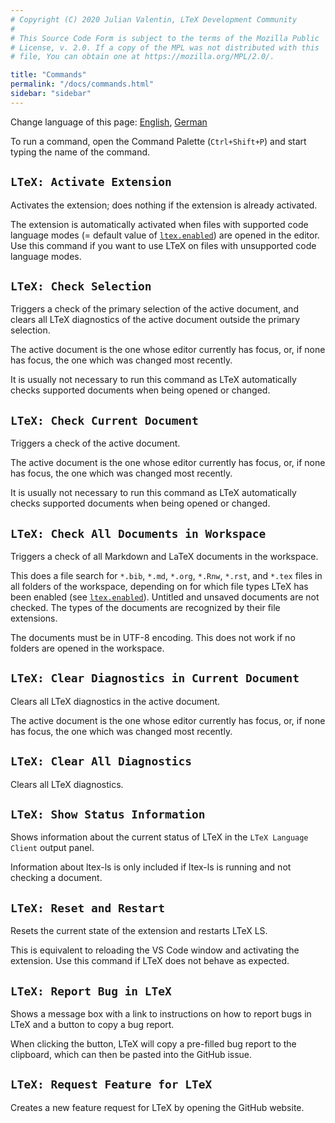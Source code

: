```yaml
---
# Copyright (C) 2020 Julian Valentin, LTeX Development Community
#
# This Source Code Form is subject to the terms of the Mozilla Public
# License, v. 2.0. If a copy of the MPL was not distributed with this
# file, You can obtain one at https://mozilla.org/MPL/2.0/.

title: "Commands"
permalink: "/docs/commands.html"
sidebar: "sidebar"
---
```


Change language of this page: [English](commands.html), [German](commands-de.html)

To run a command, open the Command Palette (`Ctrl+Shift+P`) and start typing the name of the command.

## `LTeX: Activate Extension`

Activates the extension; does nothing if the extension is already activated.

The extension is automatically activated when files with supported code language modes (= default value of [`ltex.enabled`](settings.html#ltexenabled)) are opened in the editor. Use this command if you want to use LTeX on files with unsupported code language modes.

## `LTeX: Check Selection`

Triggers a check of the primary selection of the active document, and clears all LTeX diagnostics of the active document outside the primary selection.

The active document is the one whose editor currently has focus, or, if none has focus, the one which was changed most recently.

It is usually not necessary to run this command as LTeX automatically checks supported documents when being opened or changed.

## `LTeX: Check Current Document`

Triggers a check of the active document.

The active document is the one whose editor currently has focus, or, if none has focus, the one which was changed most recently.

It is usually not necessary to run this command as LTeX automatically checks supported documents when being opened or changed.

## `LTeX: Check All Documents in Workspace`

Triggers a check of all Markdown and LaTeX documents in the workspace.

This does a file search for `*.bib`, `*.md`, `*.org`, `*.Rnw`, `*.rst`, and `*.tex` files in all folders of the workspace, depending on for which file types LTeX has been enabled (see [`ltex.enabled`](settings.html#ltexenabled)). Untitled and unsaved documents are not checked. The types of the documents are recognized by their file extensions.

The documents must be in UTF-8 encoding. This does not work if no folders are opened in the workspace.

## `LTeX: Clear Diagnostics in Current Document`

Clears all LTeX diagnostics in the active document.

The active document is the one whose editor currently has focus, or, if none has focus, the one which was changed most recently.

## `LTeX: Clear All Diagnostics`

Clears all LTeX diagnostics.

## `LTeX: Show Status Information`

Shows information about the current status of LTeX in the `LTeX Language Client` output panel.

Information about ltex-ls is only included if ltex-ls is running and not checking a document.

## `LTeX: Reset and Restart`

Resets the current state of the extension and restarts LTeX LS.

This is equivalent to reloading the VS Code window and activating the extension. Use this command if LTeX does not behave as expected.

## `LTeX: Report Bug in LTeX`

Shows a message box with a link to instructions on how to report bugs in LTeX and a button to copy a bug report.

When clicking the button, LTeX will copy a pre-filled bug report to the clipboard, which can then be pasted into the GitHub issue.

## `LTeX: Request Feature for LTeX`

Creates a new feature request for LTeX by opening the GitHub website.

